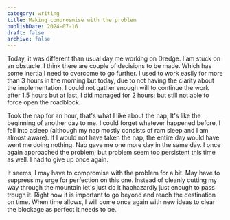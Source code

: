 ```yaml
---
category: writing
title: Making comprosmise with the problem
publishDate: 2024-07-16
draft: false
archive: false
---
```


Today, it was different than usual day me working on Dredge. I am stuck on an obstacle. I think there are couple of decisions to be made. Which has some inertia I need to overcome to go further. I used to work easily for more than 3 hours in the morning but today, due to not having the clarity about the implementation. I could not gather enough will to continue the work after 1.5 hours but at last, I did managed for 2 hours; but still not able to force open the roadblock. 

Took the nap for an hour, that's what I like about the nap, It's like the beginning of another day to me. I could forget whatever happened before, I fell into asleep (although my nap mostly consists of ram sleep and I am almost aware). If I would not have taken the nap, the entire day would have went me doing nothing. Nap gave me one more day in the same day. I once again approached the problem; but problem seem too persistent this time as well. I had to give up once again. 

It seems, I may have to compromise with the problem for a bit. May have to suppress my urge for perfection on this one. Instead of cleanly cutting my way through the mountain let's just do it haphazardly just enough to pass trough it. Right now it is important to go beyond and reach the destination on time. When time allows, I will come once again with new ideas to clear the blockage as perfect it needs to be. 

